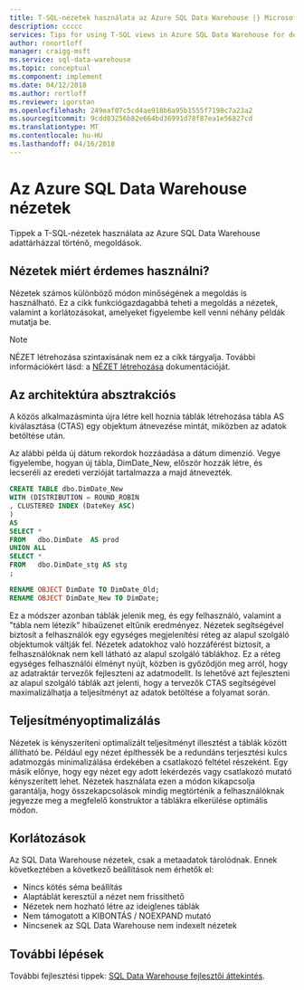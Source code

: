 ```yaml
---
title: T-SQL-nézetek használata az Azure SQL Data Warehouse |} Microsoft Docs
description: ccccc
services: Tips for using T-SQL views in Azure SQL Data Warehouse for developing solutions.
author: ronortloff
manager: craigg-msft
ms.service: sql-data-warehouse
ms.topic: conceptual
ms.component: implement
ms.date: 04/12/2018
ms.author: rortloff
ms.reviewer: igorstan
ms.openlocfilehash: 249eaf07c5cd4ae918b6a95b1555f7198c7a23a2
ms.sourcegitcommit: 9cdd83256b82e664bd36991d78f87ea1e56827cd
ms.translationtype: MT
ms.contentlocale: hu-HU
ms.lasthandoff: 04/16/2018
---
```

# <a name="views-in-azure-sql-data-warehouse"></a>Az Azure SQL Data Warehouse nézetek
Tippek a T-SQL-nézetek használata az Azure SQL Data Warehouse adattárházzal történő, megoldások. 


## <a name="why-use-views"></a>Nézetek miért érdemes használni?
Nézetek számos különböző módon minőségének a megoldás is használható.  Ez a cikk funkciógazdagabbá teheti a megoldás a nézetek, valamint a korlátozásokat, amelyeket figyelembe kell venni néhány példák mutatja be.

> [!NOTE]
> NÉZET létrehozása szintaxisának nem ez a cikk tárgyalja. További információkért lásd: a [NÉZET létrehozása](/sql/t-sql/statements/create-view-transact-sql) dokumentációját.
> 
> 

## <a name="architectural-abstraction"></a>Az architektúra absztrakciós
A közös alkalmazásminta újra létre kell hoznia táblák létrehozása tábla AS kiválasztása (CTAS) egy objektum átnevezése mintát, miközben az adatok betöltése után.

Az alábbi példa új dátum rekordok hozzáadása a dátum dimenzió. Vegye figyelembe, hogyan új tábla, DimDate_New, először hozzák létre, és lecseréli az eredeti verzióját tartalmazza a majd átnevezték.

```sql
CREATE TABLE dbo.DimDate_New
WITH (DISTRIBUTION = ROUND_ROBIN
, CLUSTERED INDEX (DateKey ASC)
)
AS
SELECT *
FROM   dbo.DimDate  AS prod
UNION ALL
SELECT *
FROM   dbo.DimDate_stg AS stg
;

RENAME OBJECT DimDate TO DimDate_Old;
RENAME OBJECT DimDate_New TO DimDate;

```

Ez a módszer azonban táblák jelenik meg, és egy felhasználó, valamint a "tábla nem létezik" hibaüzenet eltűnik eredményez. Nézetek segítségével biztosít a felhasználók egy egységes megjelenítési réteg az alapul szolgáló objektumok váltják fel. Nézetek adatokhoz való hozzáférést biztosít, a felhasználóknak nem kell látható az alapul szolgáló táblákhoz. Ez a réteg egységes felhasználói élményt nyújt, közben is győződjön meg arról, hogy az adatraktár tervezők fejleszteni az adatmodellt. Is lehetővé azt fejleszteni az alapul szolgáló táblák azt jelenti, hogy a tervezők CTAS segítségével maximalizálhatja a teljesítményt az adatok betöltése a folyamat során.   

## <a name="performance-optimization"></a>Teljesítményoptimalizálás
Nézetek is kényszeríteni optimalizált teljesítményt illesztést a táblák között állítható be. Például egy nézet építhessék be a redundáns terjesztési kulcs adatmozgás minimalizálása érdekében a csatlakozó feltétel részeként. Egy másik előnye, hogy egy nézet egy adott lekérdezés vagy csatlakozó mutató kényszerített lehet. Nézetek használata ezen a módon kikapcsolja garantálja, hogy összekapcsolások mindig megtörténik a felhasználóknak jegyezze meg a megfelelő konstruktor a táblákra elkerülése optimális módon.

## <a name="limitations"></a>Korlátozások
Az SQL Data Warehouse nézetek, csak a metaadatok tárolódnak. Ennek következtében a következő beállítások nem érhetők el:

* Nincs kötés séma beállítás
* Alaptáblát keresztül a nézet nem frissíthető
* Nézetek nem hozható létre az ideiglenes táblák
* Nem támogatott a KIBONTÁS / NOEXPAND mutató
* Nincsenek az SQL Data Warehouse nem indexelt nézetek

## <a name="next-steps"></a>További lépések
További fejlesztési tippek: [SQL Data Warehouse fejlesztői áttekintés](sql-data-warehouse-overview-develop.md).


